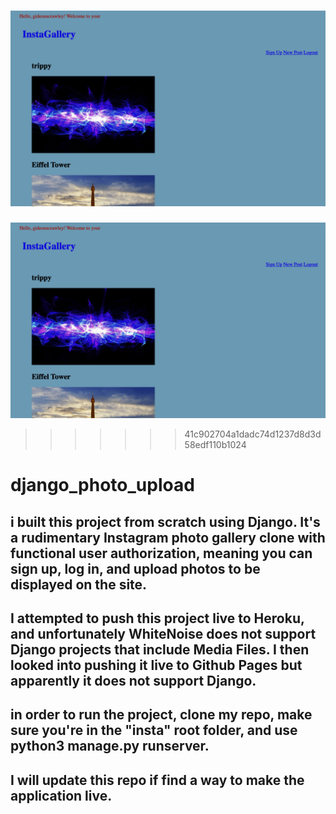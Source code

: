 ![image](media/images/Insta.jpg)
=======
![](media/images/Insta.jpg)

>>>>>>> 41c902704a1dadc74d1237d8d3d58edf110b1024

# django_photo_upload

## i built this project from scratch using Django.  It's a rudimentary Instagram photo gallery clone with functional user authorization, meaning you can sign up, log in, and upload photos to be displayed on the site. 

## I attempted to push this project live to Heroku, and unfortunately WhiteNoise does not support Django projects that include Media Files. I then looked into pushing it live to Github Pages but apparently it does not support Django. 

## in order to run the project, clone my repo, make sure you're in the "insta" root folder, and use python3 manage.py runserver.

## I will update this repo if find a way to make the application live.



